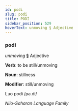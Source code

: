 ```yaml
---
id: podi
slug: podi
title: PODİ
sidebar_position: 529
hoverText: unmoving § Adjective
---
```


### podi

*unmoving* **§** Adjective

**Verb**: to be still/unmoving

**Noun**: stillness

**Modifier**: still/unmoving

Luo podi /pa.di/

*Nilo-Saharan Language Family*